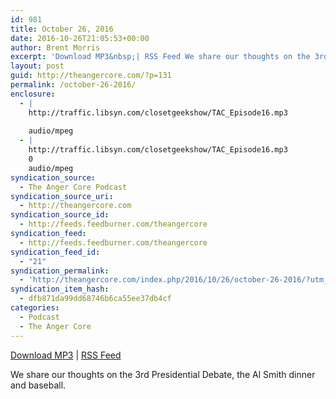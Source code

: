```yaml
---
id: 981
title: October 26, 2016
date: 2016-10-26T21:05:53+00:00
author: Brent Morris
excerpt: 'Download MP3&nbsp;| RSS Feed We share our thoughts on the 3rd Presidential Debate, the Al Smith dinner and baseball.'
layout: post
guid: http://theangercore.com/?p=131
permalink: /october-26-2016/
enclosure:
  - |
    http://traffic.libsyn.com/closetgeekshow/TAC_Episode16.mp3
    
    audio/mpeg
  - |
    http://traffic.libsyn.com/closetgeekshow/TAC_Episode16.mp3
    0
    audio/mpeg
syndication_source:
  - The Anger Core Podcast
syndication_source_uri:
  - http://theangercore.com
syndication_source_id:
  - http://feeds.feedburner.com/theangercore
syndication_feed:
  - http://feeds.feedburner.com/theangercore
syndication_feed_id:
  - "21"
syndication_permalink:
  - 'http://theangercore.com/index.php/2016/10/26/october-26-2016/?utm_source=rss&amp;utm_medium=rss'
syndication_item_hash:
  - dfb871da99dd68746b6ca55ee37db4cf
categories:
  - Podcast
  - The Anger Core
---
```

[Download MP3](http://traffic.libsyn.com/closetgeekshow/TAC_Episode16.mp3?utm_source=rss&utm_medium=rss) | [RSS Feed](http://feeds.feedburner.com/theangercore?utm_source=rss&utm_medium=rss)

We share our thoughts on the 3rd Presidential Debate, the Al Smith dinner and baseball.